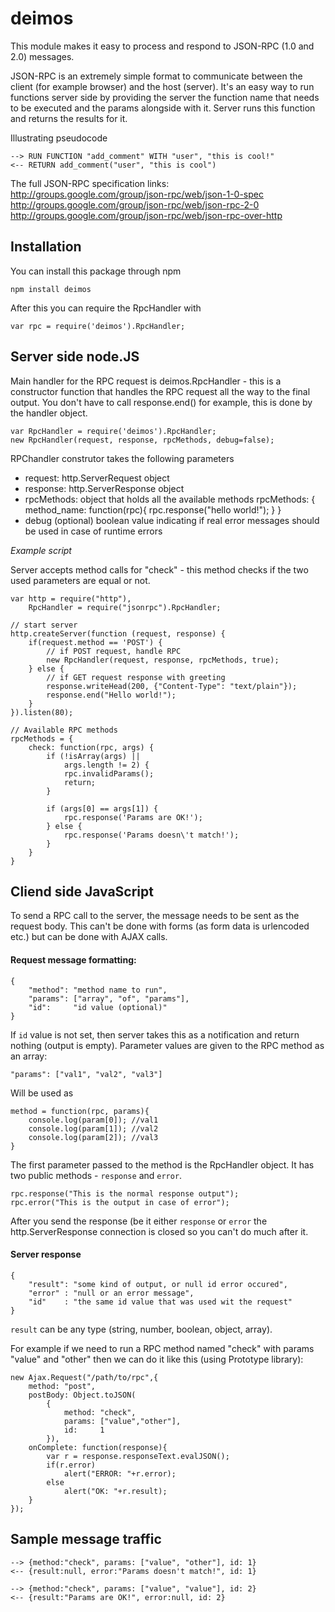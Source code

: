 deimos
============

This module makes it easy to process and respond to JSON-RPC (1.0 and 2.0) messages.

JSON-RPC is an extremely simple format to communicate between the client (for example browser) and the host (server).
It's an easy way to run functions server side by providing the server the function name that needs to be executed and the params alongside with it.
Server runs this function and returns the results for it.

Illustrating pseudocode

    --> RUN FUNCTION "add_comment" WITH "user", "this is cool!"
    <-- RETURN add_comment("user", "this is cool")


The full JSON-RPC specification links:
http://groups.google.com/group/json-rpc/web/json-1-0-spec
http://groups.google.com/group/json-rpc/web/json-rpc-2-0
http://groups.google.com/group/json-rpc/web/json-rpc-over-http


Installation
------------

You can install this package through npm

    npm install deimos

After this you can require the RpcHandler with

    var rpc = require('deimos').RpcHandler;


Server side node.JS
-------------------

Main handler for the RPC request is deimos.RpcHandler - this is a constructor function that handles the RPC request all the way to the final output. You don't have to call response.end() for example, this is done by the handler object.

    var RpcHandler = require('deimos').RpcHandler;
    new RpcHandler(request, response, rpcMethods, debug=false);

RPChandler construtor takes the following parameters

 - request: http.ServerRequest object
 - response: http.ServerResponse object
 - rpcMethods: object that holds all the available methods
       rpcMethods: {
           method_name: function(rpc){
               rpc.response("hello world!");
           }
       }
 - debug (optional) boolean value indicating if real error messages
   should be used in case of runtime errors

*Example script*

Server accepts method calls for "check" - this method checks if the two used parameters are equal or not.

    var http = require("http"),
        RpcHandler = require("jsonrpc").RpcHandler;

    // start server
    http.createServer(function (request, response) {
        if(request.method == 'POST') {
            // if POST request, handle RPC
            new RpcHandler(request, response, rpcMethods, true);
        } else {
            // if GET request response with greeting
            response.writeHead(200, {"Content-Type": "text/plain"});
            response.end("Hello world!");
        }
    }).listen(80);

    // Available RPC methods
    rpcMethods = {
        check: function(rpc, args) {
            if (!isArray(args) ||
                args.length != 2) {
                rpc.invalidParams();
                return;
            }

            if (args[0] == args[1]) {
                rpc.response('Params are OK!');
            } else {
                rpc.response('Params doesn\'t match!');
            }
        }
    }

Cliend side JavaScript
----------------------

To send a RPC call to the server, the message needs to be sent as the request body. This can't be done with forms (as form data is urlencoded etc.) but can be done with AJAX calls.

#### Request message formatting:

    {
        "method": "method name to run",
        "params": ["array", "of", "params"],
        "id":     "id value (optional)"
    }

If `id` value is not set, then server takes this as a notification and return nothing (output is empty).
Parameter values are given to the RPC method as an array:

    "params": ["val1", "val2", "val3"]

Will be used as

    method = function(rpc, params){
        console.log(param[0]); //val1
        console.log(param[1]); //val2
        console.log(param[2]); //val3
    }

The first parameter passed to the method is the RpcHandler object. It has two public methods - `response` and `error`.

    rpc.response("This is the normal response output");
    rpc.error("This is the output in case of error");

After you send the response (be it either `response` or `error` the http.ServerResponse connection is closed so you can't do much after it.

#### Server response

    {
        "result": "some kind of output, or null id error occured",
        "error" : "null or an error message",
        "id"    : "the same id value that was used wit the request"
    }

`result` can be any type (string, number, boolean, object, array).

For example if we need to run a RPC method named "check" with params "value" and "other" then we can do it like this (using Prototype library):

    new Ajax.Request("/path/to/rpc",{
        method: "post",
        postBody: Object.toJSON(
            {
                method: "check",
                params: ["value","other"],
                id:     1
            }),
        onComplete: function(response){
            var r = response.responseText.evalJSON();
            if(r.error)
                alert("ERROR: "+r.error);
            else
                alert("OK: "+r.result);
        }
    });

Sample message traffic
----------------------

    --> {method:"check", params: ["value", "other"], id: 1}
    <-- {result:null, error:"Params doesn't match!", id: 1}

    --> {method:"check", params: ["value", "value"], id: 2}
    <-- {result:"Params are OK!", error:null, id: 2}
